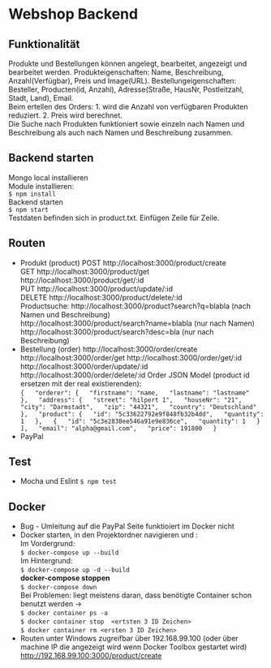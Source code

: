 # Webshop Backend  
## Funktionalität
  Produkte und Bestellungen können angelegt, bearbeitet, angezeigt und bearbeitet werden. 
  Produkteigenschaften: Name, Beschreibung, Anzahl(Verfügbar), Preis und Image(URL). 
  Bestellungeigenschaften: Besteller, Producten(id, Anzahl), Adresse(Straße, HausNr, Postleitzahl, Stadt, Land), Email.  
  Beim ertellen des Orders: 1. wird die Anzahl von verfügbaren Produkten reduziert. 2. Preis wird berechnet.  
  Die Suche nach Produkten funktioniert sowie einzeln nach Namen und Beschreibung  als auch nach Namen und Beschreibung zusammen.  
  
## Backend starten  
  Mongo local installieren  
  Module installieren:  
  `$ npm install`  
  Backend starten  
  `$ npm start`  
  Testdaten befinden sich in product.txt. Einfügen Zeile für Zeile.  
## Routen  
* Produkt (product)
  POST   http://localhost:3000/product/create  
  GET    http://localhost:3000/product/get  
         http://localhost:3000/product/get/:id  
  PUT    http://localhost:3000/product/update/:id  
  DELETE http://localhost:3000/product/delete/:id  
  Productsuche: http://localhost:3000/product?search?q=blabla (nach Namen und Beschreibung)  
                http://localhost:3000/product/search?name=blabla (nur nach Namen)
                http://localhost:3000/product/search?desc=bla (nur nach Beschreibung)
* Bestellung (order)
  http://localhost:3000/order/create
  http://localhost:3000/order/get
  http://localhost:3000/order/get/:id
  http://localhost:3000/order/update/:id
  http://localhost:3000/order/delete/:id
  Order JSON Model (product id ersetzen mit der real existierenden):  
    `{  
        "orderer": {  
        "firstname": "name,  
        "lastname": "lastname"  
        },  
        "address": {  
           "street": "hilpert 1",  
            "houseNr": "21",  
            "city": "Darmstadt",  
            "zip": "44321",  
            "country": "Deutschland"  
        },  
        "product": {  
            "id": "5c33622792e9f848fb32b4dd",  
            "quantity": 1  
        },  
        {  
            "id": "5c3e2838ee546a91e9e836ce",  
            "quantity": 1  
        }  
        ],  
        "email": "alpha@gmail.com",  
        "price": 191800  
    }`  
* PayPal  
  
## Test
  * Mocha und Eslint
  `$ npm test`

## Docker  
* Bug - Umleitung auf die PayPal Seite funktioiert im Docker nicht
* Docker starten, in den Projektordner navigieren und :  
    Im Vordergrund:  
    `$ docker-compose up --build`  
    Im Hintergrund:  
    `$ docker-compose up -d --build`  
    **docker-compose stoppen**  
    `$ docker-compose down`   
    Bei Problemen: liegt meistens daran, dass benötigte Container schon benutzt werden ->  
    `$ docker container ps -a`  
    `$ docker container stop  <ertsten 3 ID Zeichen>`  
    `$ docker container rm <ersten 3 ID Zeichen>` 
* Routen unter Windows zugreifbar über 192.168.99.100 (oder über machine IP die angezeigt wird wenn Docker Toolbox gestartet wird)  
  http://192.168.99.100:3000/product/create  


